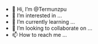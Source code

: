 - 👋 Hi, I’m @Termunzpu
- 👀 I’m interested in ...
- 🌱 I’m currently learning ...
- 💞️ I’m looking to collaborate on ...
- 📫 How to reach me ...

<!---
Termunzpu/Termunzpu is a ✨ special ✨ repository because its `README.md` (this file) appears on your GitHub profile.
You can click the Preview link to take a look at your changes.
--->
